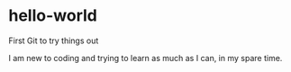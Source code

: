 # hello-world
First Git to try things out

I am new to coding and trying to learn as much as I can, in my spare time.

